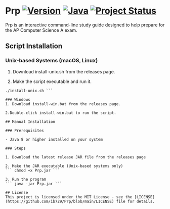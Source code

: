 # Prp [![Version](https://img.shields.io/badge/version-1.0.0-blue.svg)](https://github.com/yourusername/prp/releases) [![Java](https://img.shields.io/badge/java-%23ED8B00.svg?style=flat&logo=openjdk&logoColor=white)](https://www.java.com) [![Project Status](https://img.shields.io/badge/Status-Completed-green)](https://github.com/yourusername/prp)
Prp is an interactive command-line study guide designed to help prepare for the AP Computer Science A exam.

## Script Installation

### Unix-based Systems (macOS, Linux)
1. Download install-unix.sh from the releases page.

2. Make the script executable and run it.
``` chmod +x install-unix.sh
./install-unix.sh ```

### Windows
1. Download install-win.bat from the releases page.

2.Double-click install-win.bat to run the script.

## Manual Installation

### Prerequisites

- Java 8 or higher installed on your system

### Steps

1. Download the latest release JAR file from the releases page

2. Make the JAR executable (Unix-based systems only)
``` chmod +x Prp.jar ```

3. Run the program
``` java -jar Prp.jar ```

## License
This project is licensed under the MIT License - see the [LICENSE](https://github.com/ib729/Prp/blob/main/LICENSE) file for details.

